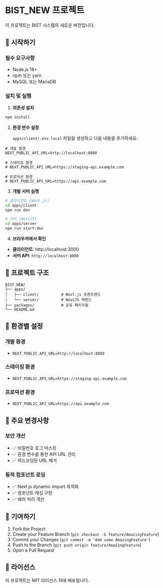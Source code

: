 # BIST_NEW 프로젝트

이 프로젝트는 BIST 시스템의 새로운 버전입니다.

## 🚀 시작하기

### 필수 요구사항

- Node.js 18+
- npm 또는 yarn
- MySQL 또는 MariaDB

### 설치 및 실행

1. **의존성 설치**

```bash
npm install
```

2. **환경 변수 설정**

   `apps/client/.env.local` 파일을 생성하고 다음 내용을 추가하세요:

```env
# 개발 환경
NEXT_PUBLIC_API_URL=http://localhost:8080

# 스테이징 환경
# NEXT_PUBLIC_API_URL=https://staging-api.example.com

# 프로덕션 환경
# NEXT_PUBLIC_API_URL=https://api.example.com
```

3. **개발 서버 실행**

```bash
# 클라이언트 (Next.js)
cd apps/client
npm run dev

# 서버 (NestJS)
cd apps/server
npm run start:dev
```

4. **브라우저에서 확인**

- **클라이언트**: http://localhost:3000
- **서버 API**: `http://localhost:8080`

## 📁 프로젝트 구조

```
BIST_NEW/
├── apps/
│   ├── client/          # Next.js 프론트엔드
│   └── server/          # NestJS 백엔드
├── packages/            # 공유 패키지들
└── README.md
```

## 🔧 환경별 설정

### 개발 환경

- `NEXT_PUBLIC_API_URL=http://localhost:8080`

### 스테이징 환경

- `NEXT_PUBLIC_API_URL=https://staging-api.example.com`

### 프로덕션 환경

- `NEXT_PUBLIC_API_URL=https://api.example.com`

## 📝 주요 변경사항

### 보안 개선

- ✅ 비밀번호 로그 마스킹
- ✅ 환경 변수를 통한 API URL 관리
- ✅ 하드코딩된 URL 제거

### 동적 컴포넌트 로딩

- ✅ Next.js dynamic import 최적화
- ✅ 컴포넌트 캐싱 구현
- ✅ 에러 처리 개선

## 🤝 기여하기

1. Fork the Project
2. Create your Feature Branch (`git checkout -b feature/AmazingFeature`)
3. Commit your Changes (`git commit -m 'Add some AmazingFeature'`)
4. Push to the Branch (`git push origin feature/AmazingFeature`)
5. Open a Pull Request

## 📄 라이선스

이 프로젝트는 MIT 라이선스 하에 배포됩니다.
